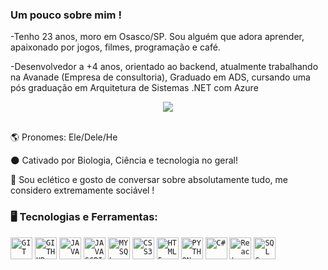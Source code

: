 ### Um pouco sobre mim !

-Tenho 23 anos, moro em Osasco/SP. Sou alguém que adora aprender, apaixonado por jogos, filmes, programação e café. 

-Desenvolvedor a +4 anos, orientado ao backend, atualmente trabalhando na Avanade (Empresa de consultoria), Graduado em ADS, cursando uma pós graduação em Arquitetura de Sistemas .NET com Azure

<p align="center">
  <img src="https://i.imgur.com/DnUrCmL.gif">
  
  </br>
</br>
<div display="inline-block">
 <p align="left"> 🌎 Pronomes: Ele/Dele/He</p>
 <p align="left"> 🌑 Cativado por Biologia, Ciência e tecnologia no geral!</p>
 <p align="left"> 🧪 Sou  eclético e gosto de conversar sobre absolutamente tudo, me considero extremamente sociável !</p>
</div>

### 🖥️ Tecnologias e Ferramentas: 
<code><img width="35px" src="https://cdn.jsdelivr.net/gh/devicons/devicon/icons/git/git-original.svg" title = "GIT"/></code>
<code><img width="35px" src="https://cdn.jsdelivr.net/gh/devicons/devicon/icons/github/github-original.svg" title = "GITHUB"/></code>
<code><img width="35px" src="https://cdn.jsdelivr.net/gh/devicons/devicon/icons/java/java-original.svg" title = "JAVA"/></code>
<code><img width="35px" src="https://cdn.jsdelivr.net/gh/devicons/devicon/icons/javascript/javascript-original.svg" title = "JAVASCRIPT"/></code>
<code><img width="35px" src="https://cdn.jsdelivr.net/gh/devicons/devicon/icons/mysql/mysql-original.svg" title = "MYSQL"/></code>
<code><img width="35px" src="https://cdn.jsdelivr.net/gh/devicons/devicon/icons/css3/css3-original-wordmark.svg" title = "CSS3"/></code>
<code><img width="35px" src="https://cdn.jsdelivr.net/gh/devicons/devicon/icons/html5/html5-original-wordmark.svg" title = "HTML5"/></code>
<code><img width="35px" src="https://cdn.jsdelivr.net/gh/devicons/devicon/icons/python/python-plain.svg" title = "PYTHON"/></code>
<code><img width="35px" src="https://static-00.iconduck.com/assets.00/c-sharp-c-icon-1822x2048-wuf3ijab.png" title = "C#"/></code>
<code><img width="35px" src="https://th.bing.com/th/id/OIP.3G3fhR0i4rSBJ5Ox1W4YjAHaGp?w=188&h=180&c=7&r=0&o=5&dpr=1.3&pid=1.7" title = "React"/></code>
<code><img width="35px" src="https://th.bing.com/th/id/OIP.y-deMym4sCo9Fq5m4B8U9QHaHO?w=174&h=180&c=7&r=0&o=5&dpr=1.3&pid=1.7" title = "SQL Server"/></code>
 </div>
